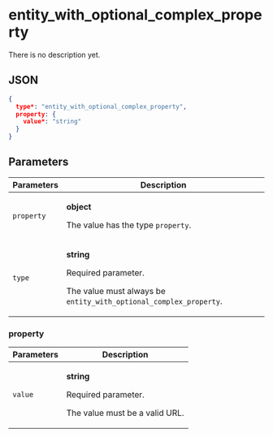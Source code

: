 # entity_with_optional_complex_property
There is no description yet.

## JSON
```json
{
  type*: "entity_with_optional_complex_property",
  property: {
    value*: "string"
  }
}
```

## Parameters
| Parameters | Description |
| --- | --- |
| `property` | <p>**object**</p><p>The value has the type `property`.</p> |
| `type` | <p>**string**</p><p>Required parameter.</p><p>The value must always be `entity_with_optional_complex_property`.</p> |

### property
| Parameters | Description |
| --- | --- |
| `value` | <p>**string**</p><p>Required parameter.</p><p>The value must be a valid URL.</p> |
